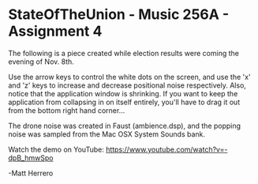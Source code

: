 # StateOfTheUnion - Music 256A - Assignment 4

The following is a piece created while election results were coming the evening of Nov. 8th.

Use the arrow keys to control the white dots on the screen, and use the 'x' and 'z' keys to increase and decrease positional noise respectively. Also, notice that the application window is shrinking. If you want to keep the application from collapsing in on itself entirely, you'll have to drag it out from the bottom right hand corner...

The drone noise was created in Faust (ambience.dsp), and the popping noise was sampled from the Mac OSX System Sounds bank.

Watch the demo on YouTube: https://www.youtube.com/watch?v=-dpB_hmwSpo

-Matt Herrero
